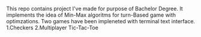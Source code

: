 This repo contains project I've made for purpose of Bachelor Degree.
It implements the idea of Min-Max algoritms for turn-Based game with optimzations.
Two games have been impleneted with terminal text interface.
1.Checkers
2.Multiplayer Tic-Tac-Toe
